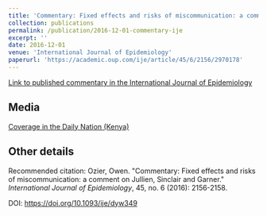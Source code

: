 ```yaml
---
title: 'Commentary: Fixed effects and risks of miscommunication: a comment on Jullien, Sinclair and Garner'
collection: publications
permalink: /publication/2016-12-01-commentary-ije
excerpt: ''
date: 2016-12-01
venue: 'International Journal of Epidemiology'
paperurl: 'https://academic.oup.com/ije/article/45/6/2156/2970178'
---
```


[Link to published commentary in the International Journal of Epidemiology](https://academic.oup.com/ije/article/45/6/2156/2970178)

<!--- excerpt: 'Discussing Jullien, Sinclair, and Garner critiques of Ozier (AEJ:Applied Economics 2018)' --->
<!--- citation: 'Ozier, Owen. &quot;Commentary: Fixed effects and risks of miscommunication: a comment on Jullien, Sinclair and Garner.&quot; <i>International Journal of Epidemiology</i>, 45, no. 6 (2016): 2156-2158.' --->

## Media

[Coverage in the Daily Nation (Kenya)](http://owenozier.github.io/files/media/nation_coverage_ozier_201702.pdf)



## Other details

Recommended citation: Ozier, Owen. &quot;Commentary: Fixed effects and risks of miscommunication: a comment on Jullien, Sinclair and Garner.&quot; <i>International Journal of Epidemiology</i>, 45, no. 6 (2016): 2156-2158.

DOI:  https://doi.org/10.1093/ije/dyw349
